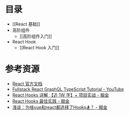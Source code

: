 # 目录
- [[React 基础]]
- 高阶组件
	- [[高阶组件入门]]
- React Hook
	- [[React Hook 入门]]

# 参考资源
- [React 官方文档](https://zh-hans.reactjs.org/docs/getting-started.html)
- [Fullstack React GraphQL TypeScript Tutorial - YouTube](https://www.youtube.com/watch?v=I6ypD7qv3Z8)
- [React Hooks 详解 【近 1W 字】+ 项目实战 - 掘金](https://juejin.cn/post/6844903985338400782)
- [React Hooks 最佳实践 - 掘金](https://juejin.cn/post/6844904165500518414)
- [浅谈：为啥vue和react都选择了Hooks🏂？ - 掘金](https://juejin.cn/post/7066951709678895141)